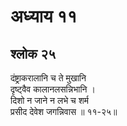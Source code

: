 # अध्याय ११

## श्लोक २५

दंष्ट्राकरालानि च ते मुखानि<br>दृष्ट्वैव कालानलसन्निभानि ।<br>दिशो न जाने न लभे च शर्म<br>प्रसीद देवेश जगन्निवास ॥ ११-२५॥<br><br>

